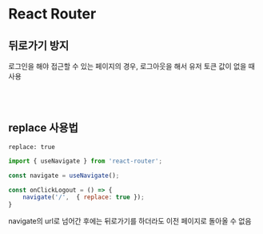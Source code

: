 # React Router

## 뒤로가기 방지

로그인을 해야 접근할 수 있는 페이지의 경우, 로그아웃을 해서 유저 토큰 값이 없을 때 사용

<br><br>

## replace 사용법

`replace: true`

```js
import { useNavigate } from 'react-router';

const navigate = useNavigate();

const onClickLogout = () => {
    navigate('/',  { replace: true });
}
```

navigate의 url로 넘어간 후에는 뒤로가기를 하더라도 이전 페이지로 돌아올 수 없음   
